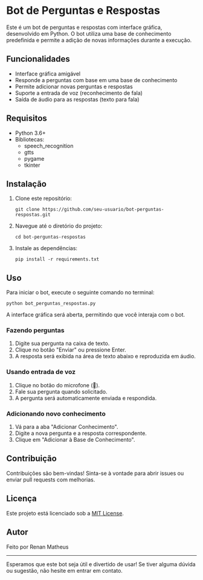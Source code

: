 # Bot de Perguntas e Respostas

Este é um bot de perguntas e respostas com interface gráfica, desenvolvido em Python. O bot utiliza uma base de conhecimento predefinida e permite a adição de novas informações durante a execução.

## Funcionalidades

- Interface gráfica amigável
- Responde a perguntas com base em uma base de conhecimento
- Permite adicionar novas perguntas e respostas
- Suporte a entrada de voz (reconhecimento de fala)
- Saída de áudio para as respostas (texto para fala)

## Requisitos

- Python 3.6+
- Bibliotecas:
  - speech_recognition
  - gtts
  - pygame
  - tkinter

## Instalação

1. Clone este repositório:
   ```
   git clone https://github.com/seu-usuario/bot-perguntas-respostas.git
   ```

2. Navegue até o diretório do projeto:
   ```
   cd bot-perguntas-respostas
   ```

3. Instale as dependências:
   ```
   pip install -r requirements.txt
   ```

## Uso

Para iniciar o bot, execute o seguinte comando no terminal:

```
python bot_perguntas_respostas.py
```

A interface gráfica será aberta, permitindo que você interaja com o bot.

### Fazendo perguntas

1. Digite sua pergunta na caixa de texto.
2. Clique no botão "Enviar" ou pressione Enter.
3. A resposta será exibida na área de texto abaixo e reproduzida em áudio.

### Usando entrada de voz

1. Clique no botão do microfone (🎤).
2. Fale sua pergunta quando solicitado.
3. A pergunta será automaticamente enviada e respondida.

### Adicionando novo conhecimento

1. Vá para a aba "Adicionar Conhecimento".
2. Digite a nova pergunta e a resposta correspondente.
3. Clique em "Adicionar à Base de Conhecimento".

## Contribuição

Contribuições são bem-vindas! Sinta-se à vontade para abrir issues ou enviar pull requests com melhorias.

## Licença

Este projeto está licenciado sob a [MIT License](LICENSE).

## Autor

Feito por Renan Matheus

---

Esperamos que este bot seja útil e divertido de usar! Se tiver alguma dúvida ou sugestão, não hesite em entrar em contato.

